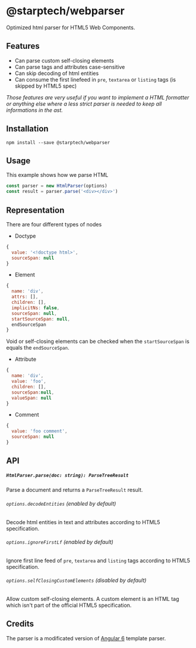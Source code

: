 # @starptech/webparser

Optimized html parser for HTML5 Web Components.

## Features

- Can parse custom self-closing elements
- Can parse tags and attributes case-sensitive
- Can skip decoding of html entities
- Can consume the first linefeed in `pre`, `textarea` or `listing` tags (is skipped by HTML5 spec)

_Those features are very useful if you want to implement a HTML formatter or anything else where a less strict parser is needed to keep all informations in the ast._

## Installation

```
npm install --save @starptech/webparser
```

## Usage

This example shows how we parse HTML

```js
const parser = new HtmlParser(options)
const result = parser.parse('<div></div>')
```

## Representation

There are four different types of nodes

- Doctype
```js
{
  value: '<!doctype html>',
  sourceSpan: null
}
```
- Element
```js
{
  name: 'div',
  attrs: [],
  children: [],
  implicitNs: false,
  sourceSpan: null,
  startSourceSpan: null,
  endSourceSpan
}
```

Void or self-closing elements can be checked when the `startSourceSpan` is equals the `endSourceSpan`.

- Attribute
```js
{
  name: 'div',
  value: 'foo',
  children: [],
  sourceSpan:null,
  valueSpan: null
}
```
- Comment
```js
{
  value: 'foo comment',
  sourceSpan: null
}
```

## API

##### `HtmlParser.parse(doc: string): ParseTreeResult`

Parse a document and returns a `ParseTreeResult` result.

###### `options.decodeEntities` (enabled by default)

Decode html entities in text and attributes according to HTML5 specification.

###### `options.ignoreFirstLf` (enabled by default)

Ignore first line feed of `pre`, `textarea` and `listing` tags according to HTML5 specification.

###### `options.selfClosingCustomElements` (disabled by default)

Allow custom self-closing elements. A custom element is an HTML tag which isn't part of the official HTML5 specification.

## Credits

The parser is a modificated version of [Angular 6](https://github.com/angular/angular) template parser.
